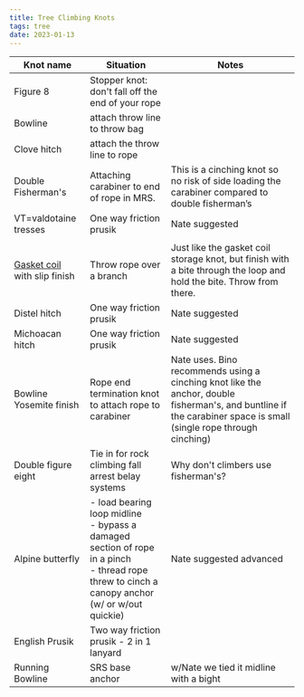 ```yaml
---
title: Tree Climbing Knots
tags: tree
date: 2023-01-13
---
```


| Knot name | Situation | Notes |
| --- | --- | --- |
| Figure 8 | Stopper knot: don't fall off the end of your rope |  |
| Bowline | attach throw line to throw bag |  |
| Clove hitch | attach the throw line to rope |  |
| Double Fisherman's | Attaching carabiner to end of rope in MRS. | This is a cinching knot so no risk of side loading the carabiner compared to double fisherman’s |
| VT=valdotaine tresses | One way friction prusik | Nate suggested |
|  |  |  |
| [Gasket coil](https://www.animatedknots.com/coil-unattached-rope-knot) with slip finish | Throw rope over a branch | Just like the gasket coil storage knot, but finish with a bite through the loop and hold the bite. Throw from there. |
| Distel hitch | One way friction prusik | Nate suggested |
| Michoacan hitch | One way friction prusik | Nate suggested |
| Bowline Yosemite finish | Rope end termination knot to attach rope to carabiner | Nate uses. Bino recommends using a cinching knot like the anchor, double fisherman's, and buntline if the carabiner space is small (single rope through cinching) |
| Double figure eight | Tie in for rock climbing fall arrest belay systems | Why don't climbers use fisherman's? |
| Alpine butterfly | - load bearing loop midline<br> - bypass a damaged section of rope in a pinch<br> - thread rope threw to cinch a canopy anchor (w/ or w/out quickie) | Nate suggested advanced |
| English Prusik | Two way friction prusik - 2 in 1 lanyard |  |
| Running Bowline | SRS base anchor | w/Nate we tied it midline with a bight |